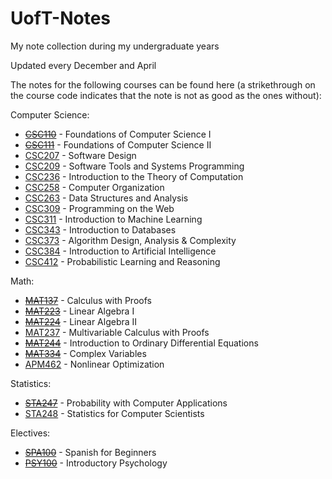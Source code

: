 # UofT-Notes
My note collection during my undergraduate years

Updated every December and April

The notes for the following courses can be found here (a strikethrough on the course code indicates that the note is not as good as the ones without):

Computer Science:
  - [~~CSC110~~](suboptimal/CSC110.pdf) - Foundations of Computer Science I
  - [~~CSC111~~](suboptimal/CSC111.pdf) - Foundations of Computer Science II
  - [CSC207](CSC207.pdf) - Software Design
  - [CSC209](CSC209.pdf) - Software Tools and Systems Programming
  - [CSC236](CSC236.pdf) - Introduction to the Theory of Computation
  - [CSC258](CSC258.pdf) - Computer Organization
  - [CSC263](CSC263.pdf) - Data Structures and Analysis
  - [CSC309](CSC309.pdf) - Programming on the Web
  - [CSC311](CSC311.pdf) - Introduction to Machine Learning
  - [CSC343](CSC343.pdf) - Introduction to Databases
  - [CSC373](CSC373.pdf) - Algorithm Design, Analysis & Complexity
  - [CSC384](CSC384.pdf) - Introduction to Artificial Intelligence
  - [CSC412](CSC412.pdf) - Probabilistic Learning and Reasoning

Math:
  - [~~MAT137~~](suboptimal/MAT137.pdf) - Calculus with Proofs
  - [~~MAT223~~](suboptimal/MAT223.pdf) - Linear Algebra I
  - [~~MAT224~~](suboptimal/MAT224.pdf) - Linear Algebra II
  - [MAT237](MAT237.pdf) - Multivariable Calculus with Proofs
  - [~~MAT244~~](suboptimal/MAT244.pdf) - Introduction to Ordinary Differential Equations
  - [~~MAT334~~](suboptimal/MAT334.pdf) - Complex Variables
  - [APM462](APM462.pdf) - Nonlinear Optimization

Statistics:
  - [~~STA247~~](suboptimal/STA247.pdf) - Probability with Computer Applications
  - [STA248](STA248.pdf) - Statistics for Computer Scientists

Electives:
  - [~~SPA100~~](suboptimal/SPA100.pdf) - Spanish for Beginners
  - [~~PSY100~~](suboptimal/PSY100.pdf) - Introductory Psychology
